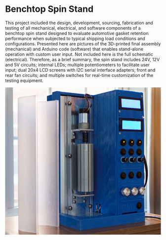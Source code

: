# Benchtop Spin Stand

This project included the design, development, sourcing, fabrication and testing of all mechanical, electrical, and software components of a benchtop spin stand designed to evaluate automotive gasket retention performance when subjected to typical shipping load conditions and configurations. Presented here are pictures of the 3D-printed final assembly (mechanical) and Arduino code (software) that enables stand-alone operation with custom user input. Not included here is the full schematic (electrical). Therefore, as a brief summary, the spin stand includes 24V, 12V and 5V circuits; internal LEDs; multiple potentiometers to facilitate user input; dual 20x4 LCD screens with I2C serial interface adapters; front and rear fan circuits; and multiple switches for real-time customization of the testing equipment.

![image](img/Front%20no%20Cover.PNG)
